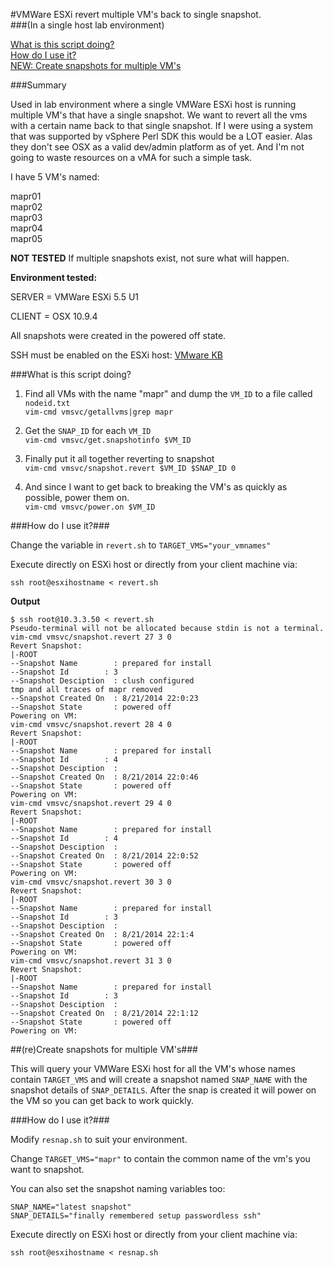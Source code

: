 #VMWare ESXi revert multiple VM's back to single snapshot.  
###(In a single host lab environment)

[What is this script doing?](#what)  
[How do I use it?](#how)  
[NEW: Create snapshots for multiple VM's](#resnap)  

###Summary

Used in lab environment where a single VMWare ESXi host is running multiple VM's that have a single snapshot.  We want to revert all the vms with a certain name back to that single snapshot.  If I were using a system that was supported by vSphere Perl SDK this would be a LOT easier.  Alas they don't see OSX as a valid dev/admin platform as of yet.  And I'm not going to waste resources on a vMA for such a simple task.  

I have 5 VM's named:  

mapr01  
mapr02  
mapr03  
mapr04  
mapr05  

**NOT TESTED** If multiple snapshots exist, not sure what will happen.

**Environment tested:**
  
SERVER = VMWare ESXi 5.5 U1

CLIENT = OSX 10.9.4

All snapshots were created in the powered off state.

SSH must be enabled on the ESXi host: [VMware KB](http://kb.vmware.com/selfservice/microsites/search.do?language=en_US&cmd=displayKC&externalId=2004746)


###<a name="what"></a>What is this script doing?

1. Find all VMs with the name "mapr" and dump the `VM_ID` to a file called `nodeid.txt`  
`vim-cmd vmsvc/getallvms|grep mapr`

2. Get the `SNAP_ID` for each `VM_ID`  
`vim-cmd vmsvc/get.snapshotinfo $VM_ID` 

3. Finally put it all together reverting to snapshot  
`vim-cmd vmsvc/snapshot.revert $VM_ID $SNAP_ID 0` 

4. And since I want to get back to breaking the VM's as quickly as possible, power them on.  
`vim-cmd vmsvc/power.on $VM_ID`

###<a name="how"></a>How do I use it?###

Change the variable in `revert.sh` to `TARGET_VMS="your_vmnames"`

Execute directly on ESXi host or directly from your client machine via:

 `ssh root@esxihostname < revert.sh`



**Output**

    $ ssh root@10.3.3.50 < revert.sh
    Pseudo-terminal will not be allocated because stdin is not a terminal.
    vim-cmd vmsvc/snapshot.revert 27 3 0
    Revert Snapshot:
    |-ROOT
    --Snapshot Name        : prepared for install
    --Snapshot Id        : 3
    --Snapshot Desciption  : clush configured
    tmp and all traces of mapr removed
    --Snapshot Created On  : 8/21/2014 22:0:23
    --Snapshot State       : powered off
    Powering on VM:
    vim-cmd vmsvc/snapshot.revert 28 4 0
    Revert Snapshot:
    |-ROOT
    --Snapshot Name        : prepared for install
    --Snapshot Id        : 4
    --Snapshot Desciption  :
    --Snapshot Created On  : 8/21/2014 22:0:46
    --Snapshot State       : powered off
    Powering on VM:
    vim-cmd vmsvc/snapshot.revert 29 4 0
    Revert Snapshot:
    |-ROOT
    --Snapshot Name        : prepared for install
    --Snapshot Id        : 4
    --Snapshot Desciption  :
    --Snapshot Created On  : 8/21/2014 22:0:52
    --Snapshot State       : powered off
    Powering on VM:
    vim-cmd vmsvc/snapshot.revert 30 3 0
    Revert Snapshot:
    |-ROOT
    --Snapshot Name        : prepared for install
    --Snapshot Id        : 3
    --Snapshot Desciption  :
    --Snapshot Created On  : 8/21/2014 22:1:4
    --Snapshot State       : powered off
    Powering on VM:
    vim-cmd vmsvc/snapshot.revert 31 3 0
    Revert Snapshot:
    |-ROOT
    --Snapshot Name        : prepared for install
    --Snapshot Id        : 3
    --Snapshot Desciption  :
    --Snapshot Created On  : 8/21/2014 22:1:12
    --Snapshot State       : powered off
    Powering on VM:

##<a name="resnap"></a>(re)Create snapshots for multiple VM's###

This will query your VMWare ESXi host for all the VM's whose names contain `TARGET_VMS` and will create a snapshot named `SNAP_NAME` with the snapshot details of `SNAP_DETAILS`.  After the snap is created it will power on the VM so you can get back to work quickly.

###How do I use it?###
  
Modify `resnap.sh` to suit your environment.

Change `TARGET_VMS="mapr"` to contain the common name of the vm's you want to snapshot.  

You can also set the snapshot naming variables too:  

    SNAP_NAME="latest snapshot"
    SNAP_DETAILS="finally remembered setup passwordless ssh"  

Execute directly on ESXi host or directly from your client machine via:  

 `ssh root@esxihostname < resnap.sh`

